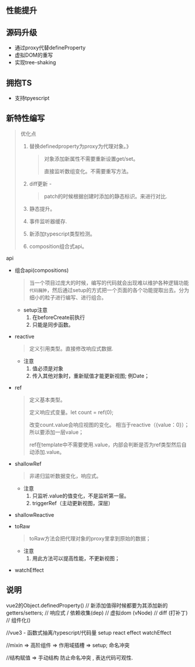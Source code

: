 ## 性能提升

## 源码升级

* 通过proxy代替defineProperty
* 虚拟DOM的重写
* 实现tree-shaking

## 拥抱TS

* 支持tpyescript

## 新特性编写

> 优化点
>
> 1. 替换definedproperty为proxy为代理对象。》
>
>    > 对象添加新属性不需要重新设置get/set。
>    >
>    > 直接监听数组变化。不需要重写方法。
>
> 2. diff更新 -
>
>    > patch的时候根据创建时添加的静态标识。来进行对比. 
>
> 3. 静态提升。
>
> 4. 事件监听器缓存.
>
> 5. 新添加typescript类型检测。
>
> 6. composition组合式api。

api

- 组合api(compositions)

  > 当一个项目过庞大的时候，编写的代码就会出现难以维护各种逻辑功能`代码臃肿`，然后通过setup的方式把一个页面的各个功能提取出去。分为细小的粒子进行编写、进行组合。

  * setup注意
    1. 在beforeCreate前执行
    2. 只能是同步函数。

- reactive

  > 定义引用类型。直接修改响应式数据.

  * 注意
    1. 值必须是对象
    2. 传入其他对象时，重新赋值才能更新视图; 例Date；

- ref

  > 定义基本类型。
  >
  > 定义响应式变量。let  count  = ref(0);
  >
  > 改变count.value会响应视图的变化。 相当于reactive（{value：0}）；所以要添加一层value；
  >
  > ref在template中不需要使用.value，内部会判断是否为ref类型然后自动添加.value。

- shallowRef

  > 非递归监听数据变化，响应式。

  * 注意
    1. 只监听.value的值变化，不是监听第一层。
    2. triggerRef（主动更新视图，深层）

- shallowReactive

- toRaw

  > toRaw方法会把代理对象的proxy里拿到原始的数据；

  * 注意
    1. 用此方法可以提高性能，不更新视图；

- watchEffect

## 说明

vue2的Object.definedProperty()  // 新添加值得时候都要为其添加新的getters/setters;
// 响应式 / 依赖收集(dep)
// 虚拟dom (vNode)
// diff (打补丁)
// 组件化()

//vue3 -  函数式抽离/typescript/代码量
setup
react
effect
watchEffect

//mixin => 高阶组件 => 作用域插槽 => setup;
命名冲突

//结构赋值 => 手动结构
防止命名冲突 , 表达代码可观性.